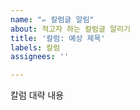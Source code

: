 ```yaml
---
name: "✏️ 칼럼글 알림"
about: 적고자 하는 칼럼글 알리기
title: '칼럼: 예상 제목'
labels: 칼럼
assignees: ''

---
```


칼럼 대략 내용
